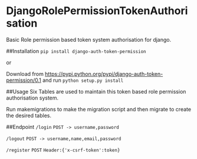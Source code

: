 # DjangoRolePermissionTokenAuthorisation
Basic Role permission based token system authorisation for django.

##Installation
```pip install django-auth-token-permission```

or 

Download from https://pypi.python.org/pypi/django-auth-token-permission/0.1 and run ```python setup.py install```


##Usage
Six Tables are used to maintain this token based role permission authorisation system.

Run makemigrations to make the migration script and then migrate to create the desired tables.


##Endpoint
```/login```  ```POST -> username,password```

```/logout```   ```POST -> username,name,email,password```

```/register```   ```POST``` ```Header:{'x-csrf-token':token}```


